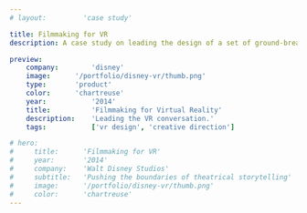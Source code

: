 ```yaml
---
# layout:         'case study'

title: Filmmaking for VR
description: A case study on leading the design of a set of ground-breaking tools for filmmaking in VR.

preview:
    company:        'disney'
    image:      '/portfolio/disney-vr/thumb.png'
    type:       'product'
    color:      'chartreuse'
    year:           '2014'
    title:          'Filmmaking for Virtual Reality'
    description:    'Leading the VR conversation.'
    tags:           ['vr design', 'creative direction']

# hero:
#     title:      'Filmmaking for VR'
#     year:       '2014'
#     company:    'Walt Disney Studios'
#     subtitle:   'Pushing the boundaries of theatrical storytelling'
#     image:      '/portfolio/disney-vr/thumb.png'
#     color:      'chartreuse'
---
```

<script setup>
    import Page from './disney-vr.vue'
</script>
<Page></Page>
<!-- ## Challenge
The challenge was to educate and inspire A-list filmmakers and studio executives on the potential of VR and how it could be used to tell theatrical-level stories.

## Process
VR reached an inflection point &mdash; the tech was just entering the consumer space and it was mature enough that filmmakers started to consider it a serious storytelling medium.

Disney Studios has been a filmmaking innovator for nearly a centry. I worked closely with filmmakers, studio executives, engineers, and my design team to keep Disney at the forefront of theatrical storytelling innovation.

## Outcome
We delivered groundbreaking, multi-platform VR experiences that showcased VR's potential for theatrical-level filmmaking and storytelling along with an end-to-end product experience spanning physical, mobile, web, and of course, VR.

We also hosted a VR conference on the Disney Studio Lot where we showcased our VR experiences along with VR from other major film studios.

## Role
I owned the experience design, leading the cross-functional R&D team and managing a team of senior designers. -->